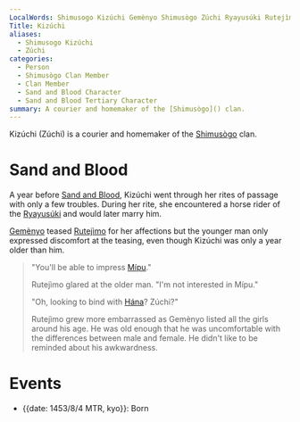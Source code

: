 ```yaml
---
LocalWords: Shimusogo Kizúchi Gemènyo Shimusògo Zúchi Ryayusúki Rutejìmo Mípu Hána kyo
Title: Kizúchi
aliases:
  - Shimusogo Kizúchi
  - Zúchi
categories:
  - Person
  - Shimusògo Clan Member
  - Clan Member
  - Sand and Blood Character
  - Sand and Blood Tertiary Character
summary: A courier and homemaker of the [Shimusògo]() clan.
---
```


Kizúchi (Zúchi) is a courier and homemaker of the [Shimusògo]() clan.

# Sand and Blood

A year before [Sand and Blood](), Kizúchi went through her rites of passage with only a few troubles. During her rite, she encountered a horse rider of the [Ryayusúki]() and would later marry him.

[Gemènyo]() teased [Rutejìmo]() for her affections but the younger man only expressed discomfort at the teasing, even though Kizúchi was only a year older than him.

> "You'll be able to impress [Mípu]()."
>
> Rutejìmo glared at the older man. "I'm not interested in Mípu."
>
> "Oh, looking to bind with [Hána]()? Zúchi?"
>
> Rutejìmo grew more embarrassed as Gemènyo listed all the girls around his age. He was old enough that he was uncomfortable with the differences between male and female. He didn't like to be reminded about his awkwardness.

# Events

* {{date: 1453/8/4 MTR, kyo}}: Born
